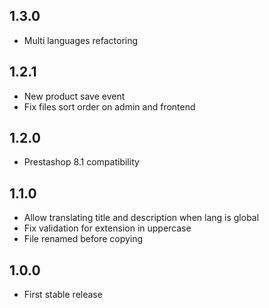 ## 1.3.0

- Multi languages refactoring

## 1.2.1

- New product save event
- Fix files sort order on admin and frontend

## 1.2.0

- Prestashop 8.1 compatibility

## 1.1.0

- Allow translating title and description when lang is global
- Fix validation for extension in uppercase
- File renamed before copying

## 1.0.0

- First stable release